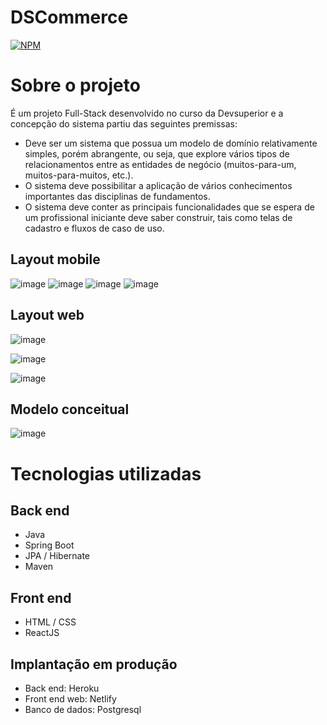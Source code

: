 # DSCommerce
[![NPM](https://img.shields.io/npm/l/react)](https://github.com/devsuperior/sds1-wmazoni/blob/master/LICENSE) 

# Sobre o projeto

É um projeto Full-Stack desenvolvido no curso da Devsuperior e a concepção do sistema partiu das seguintes
premissas:
- Deve ser um sistema que possua um modelo de domínio relativamente simples,
	porém abrangente, ou seja, que explore vários tipos de relacionamentos entre as
	entidades de negócio (muitos-para-um, muitos-para-muitos, etc.).
- O sistema deve possibilitar a aplicação de vários conhecimentos importantes das
	disciplinas de fundamentos.
- O sistema deve conter as principais funcionalidades que se espera de um
	profissional iniciante deve saber construir, tais como telas de cadastro e fluxos de
	caso de uso.

## Layout mobile
![image](https://github.com/user-attachments/assets/571c737e-3151-429f-b8c7-8fbfb61e8ec8) ![image](https://github.com/user-attachments/assets/872905de-53b5-4c5a-8619-b26aae408ea7) ![image](https://github.com/user-attachments/assets/53a9a239-524e-4c1d-abde-b933e96f905b) ![image](https://github.com/user-attachments/assets/defa008c-af31-45e3-b218-4946cf95eb05)

## Layout web
![image](https://github.com/user-attachments/assets/b1b85142-7c51-423a-beb7-d0b4b873f329)

![image](https://github.com/user-attachments/assets/6b7472da-262c-45a9-aad0-f7adece6d955)

![image](https://github.com/user-attachments/assets/fcfc0f1b-7132-4e19-8597-03b09c839edc)

## Modelo conceitual
![image](https://github.com/user-attachments/assets/9310c5ec-dcba-4b22-84bc-9592885a2c3d)

# Tecnologias utilizadas
## Back end
- Java
- Spring Boot
- JPA / Hibernate
- Maven
## Front end
- HTML / CSS 
- ReactJS
## Implantação em produção
- Back end: Heroku
- Front end web: Netlify
- Banco de dados: Postgresql








